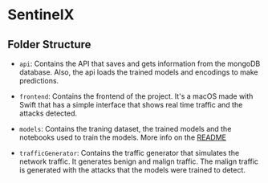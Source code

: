 # SentinelX

## Folder Structure 

- `api`: Contains the API that saves and gets information from the mongoDB database. Also, the api loads the trained models and encodings to make predictions.

- `frontend`: Contains the frontend of the project. It's a macOS made with Swift that has a simple interface that shows real time traffic and the attacks detected.

- `models`: Contains the traning dataset, the trained models and the notebooks used to train the models. More info on the [README](https://github.com/nicollorens12/SentinelX/tree/main/models) 

- `trafficGenerator`: Contains the traffic generator that simulates the network traffic. It generates benign and malign traffic. The malign traffic is generated with the attacks that the models were trained to detect.